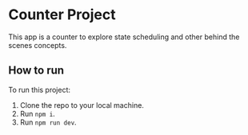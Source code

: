 # Counter Project

This app is a counter to explore state scheduling and other behind the scenes concepts.

## How to run

To run this project:

1. Clone the repo to your local machine.
2. Run `npm i`.
3. Run `npm run dev`.
